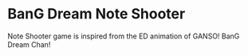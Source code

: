 # BanG Dream Note Shooter

Note Shooter game is inspired from the ED animation of GANSO! BanG Dream Chan!
